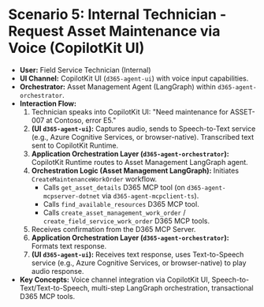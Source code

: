 # Scenario 5: Internal Technician - Request Asset Maintenance via Voice (CopilotKit UI)

*   **User:** Field Service Technician (Internal)
*   **UI Channel:** CopilotKit UI (`d365-agent-ui`) with voice input capabilities.
*   **Orchestrator:** Asset Management Agent (LangGraph) within `d365-agent-orchestrator`.
*   **Interaction Flow:**
    1.  Technician speaks into CopilotKit UI: "Need maintenance for ASSET-007 at Contoso, error E5."
    2.  **(UI `d365-agent-ui`):** Captures audio, sends to Speech-to-Text service (e.g., Azure Cognitive Services, or browser-native). Transcribed text sent to CopilotKit Runtime.
    3.  **Application Orchestration Layer (`d365-agent-orchestrator`):** CopilotKit Runtime routes to Asset Management LangGraph agent.
    4.  **Orchestration Logic (Asset Management LangGraph):** Initiates `CreateMaintenanceWorkOrder` workflow.
        *   Calls `get_asset_details` D365 MCP tool (on `d365-agent-mcpserver-dotnet` via `d365-agent-mcpclient-ts`).
        *   Calls `find_available_resources` D365 MCP tool.
        *   Calls `create_asset_management_work_order` / `create_field_service_work_order` D365 MCP tools.
    5.  Receives confirmation from the D365 MCP Server.
    6.  **Application Orchestration Layer (`d365-agent-orchestrator`):** Formats text response.
    7.  **(UI `d365-agent-ui`):** Receives text response, uses Text-to-Speech service (e.g., Azure Cognitive Services, or browser-native) to play audio response.
*   **Key Concepts:** Voice channel integration via CopilotKit UI, Speech-to-Text/Text-to-Speech, multi-step LangGraph orchestration, transactional D365 MCP tools.
